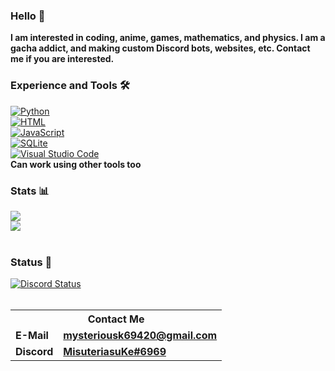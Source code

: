 <div class="center">
<h3 class="center">Hello 👋</h3>
<span class="center"><b>I am interested in coding, anime, games, mathematics, and physics. I am a gacha addict, and making custom Discord bots, websites, etc. Contact me if you are interested.</b></span>
<br>
<h3 class="center">Experience and Tools 🛠️</h3>
<a href="https://python.org"><img alt="Python" src="https://img.shields.io/badge/Python-3776ab?style=for-the-badge&logo=python&logoColor=white" class="center"></a>
<br>
<a href="https://en.m.wikipedia.org/wiki/HTML"><img alt="HTML" src="https://img.shields.io/badge/html5-%23E34F26.svg?&style=for-the-badge&logo=html5&logoColor=white"></a>
<br>
<a href="https://en.m.wikipedia.org/wiki/JavaScript"><img alt="JavaScript" src="https://img.shields.io/badge/javascript-%23323330.svg?&style=for-the-badge&logo=javascript&logoColor=%23F7DF1E">
<br>
<a href="https://sqlite.org"><img alt="SQLite" src="https://img.shields.io/badge/SQLite-47a248?style=for-the-badge&logo=sqlite&logoColor=white" class="center"></a>
<br>
<a href="https://code.visualstudio.com"><img alt="Visual Studio Code" src="https://img.shields.io/badge/VS%20Code-007acc?style=for-the-badge&logo=visual-studio-code&logoColor=white" class="center"></a>
<br>
<b>Can work using other tools too</b>
<h3 class="center">Stats 📊</h3>
<a href="https://github.com/MysteriousK69?tab=repositories"><img src="https://github-readme-stats.vercel.app/api?username=mysteriousk69&show_icons=true&count_private=false&theme=radical" class="center"></a>
<br>
<a href="https://github.com/mysteriousk69?tab=repositories"><img src="https://github-readme-stats.vercel.app/api/top-langs/?username=mysteriousk69&show_icons=true&count_private=false&theme=radical" class="center"></a>
<br>
<br>
<h3 class="center">Status 📄</h3>
<a href="https://discord.com/users/840123998767022110"><img alt="Discord Status" src="https://discord.c99.nl/widget/theme-3/840123998767022110.png"></a>
<br>
<br>
<table>
<tr><th colspan="2"><b>Contact Me</b></th></tr>
<tr><td><b>E-Mail</b></td><td><b><a href="mailto:mysteriousk69420@gmail.com">mysteriousk69420@gmail.com</a></b></td></tr>
<tr><td><b>Discord</b></td><td><b><a href="https://discord.com/users/840123998767022110">MisuteriasuKe#6969</a></b></td></tr>
</table>
</div>
